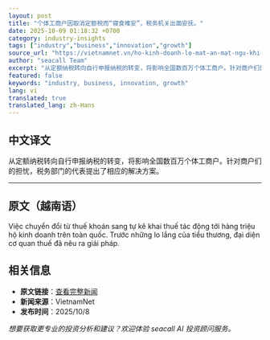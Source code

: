 ```yaml
---
layout: post
title: "个体工商户因取消定额税而“寝食难安”，税务机关出面安抚。"
date: 2025-10-09 01:18:32 +0700
category: industry-insights
tags: ["industry","business","innovation","growth"]
source_url: "https://vietnamnet.vn/ho-kinh-doanh-lo-mat-an-mat-ngu-khi-bo-thue-khoan-co-quan-thue-tran-an-2450611.html"
author: "seacall Team"
excerpt: "从定额纳税转向自行申报纳税的转变，将影响全国数百万个体工商户。针对商户们的担忧，税务部门的代表提出了相应的解决方案。..."
featured: false
keywords: "industry, business, innovation, growth"
lang: vi
translated: true
translated_lang: zh-Hans
---
```


## 中文译文

从定额纳税转向自行申报纳税的转变，将影响全国数百万个体工商户。针对商户们的担忧，税务部门的代表提出了相应的解决方案。

---

## 原文（越南语）

Việc chuyển đổi từ thuế khoán sang tự kê khai thuế tác động tới hàng triệu hộ kinh doanh trên toàn quốc. Trước những lo lắng của tiểu thương, đại diện cơ quan thuế đã nêu ra giải pháp.

## 相关信息

- **原文链接**：[查看完整新闻](https://vietnamnet.vn/ho-kinh-doanh-lo-mat-an-mat-ngu-khi-bo-thue-khoan-co-quan-thue-tran-an-2450611.html)
- **新闻来源**：VietnamNet
- **发布时间**：2025/10/8

*想要获取更专业的投资分析和建议？欢迎体验 seacall AI 投资顾问服务。*